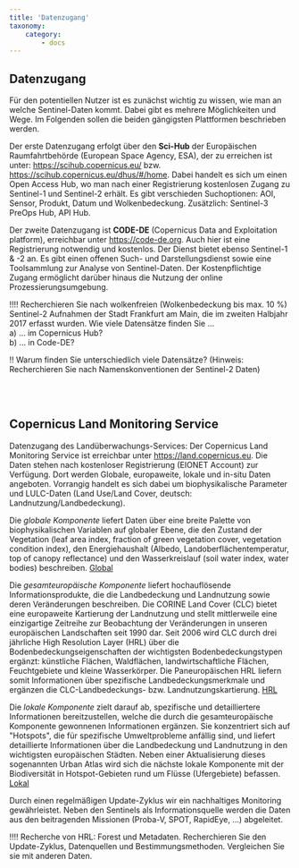 ```yaml
---
title: 'Datenzugang'
taxonomy:
    category:
        - docs
---
```


## Datenzugang

Für den potentiellen Nutzer ist es zunächst wichtig zu wissen, wie man an welche Sentinel-Daten kommt. Dabei gibt es mehrere Möglichkeiten und Wege. Im Folgenden sollen die beiden gängigsten Plattformen beschrieben werden.  

Der erste Datenzugang erfolgt über den __Sci-Hub__ der Europäischen Raumfahrtbehörde (European Space Agency, ESA), der zu erreichen ist unter: https://scihub.copernicus.eu/ bzw. https://scihub.copernicus.eu/dhus/#/home. Dabei handelt es sich um einen Open Access Hub, wo man nach einer Registrierung kostenlosen Zugang zu Sentinel-1 und Sentinel-2 erhält. Es gibt verschieden Suchoptionen: AOI, Sensor, Produkt, Datum und Wolkenbedeckung. 
Zusätzlich: Sentinel-3 PreOps Hub, API Hub.

Der zweite Datenzugang ist __CODE-DE__ (Copernicus Data and Exploitation platform), erreichbar unter https://code-de.org. Auch hier ist eine Registrierung notwendig und kostenlos. Der Dienst bietet ebenso Sentinel-1 & -2 an. Es gibt einen offenen Such- und Darstellungsdienst sowie eine Toolsammlung zur Analyse von Sentinel-Daten. Der Kostenpflichtige Zugang ermöglicht darüber hinaus die Nutzung der online Prozessierungsumgebung.


!!!! Recherchieren Sie nach wolkenfreien (Wolkenbedeckung bis max. 10 %) Sentinel-2 Aufnahmen der Stadt Frankfurt am Main, die im zweiten Halbjahr 2017 erfasst wurden. 
Wie viele Datensätze finden Sie …  
 a)	… im Copernicus Hub?  
 b)	… in Code-DE?   
 
 !! Warum finden Sie unterschiedlich viele Datensätze? (Hinweis: Recherchieren Sie nach Namenskonventionen der Sentinel-2 Daten)

<br><br>

## Copernicus Land Monitoring Service

Datenzugang des Landüberwachungs-Services: Der Copernicus Land Monitoring Service ist erreichbar unter https://land.copernicus.eu. Die Daten stehen nach kostenloser Registrierung (EIONET Account) zur Verfügung.
Dort werden Globale, europaweite, lokale und in-situ Daten angeboten. Vorrangig handelt es sich dabei um biophysikalische Parameter und LULC-Daten (Land Use/Land Cover, deutsch: Landnutzung/Landbedeckung). 

Die *globale Komponente* liefert Daten über eine breite Palette von biophysikalischen Variablen auf globaler Ebene, die den Zustand der Vegetation (leaf area index, fraction of green vegetation cover, vegetation condition index), den Energiehaushalt (Albedo, Landoberflächentemperatur, top of canopy reflectance) und den Wasserkreislauf (soil water index, water bodies) beschreiben. [Global](https://land.copernicus.eu/global/)

Die *gesamteuropäische Komponente* liefert hochauflösende Informationsprodukte, die die Landbedeckung und Landnutzung sowie deren Veränderungen beschreiben. Die CORINE Land Cover (CLC) bietet eine europaweite Kartierung der Landnutzung und stellt mittlerweile eine einzigartige Zeitreihe zur Beobachtung der Veränderungen in unseren europäischen Landschaften seit 1990 dar. Seit 2006 wird CLC durch drei jährliche High Resolution Layer (HRL) über die Bodenbedeckungseigenschaften der wichtigsten Bodenbedeckungstypen ergänzt: künstliche Flächen, Waldflächen, landwirtschaftliche Flächen, Feuchtgebiete und kleine Wasserkörper. Die Paneuropäischen HRL liefern somit Informationen über spezifische Landbedeckungsmerkmale und ergänzen die CLC-Landbedeckungs- bzw. Landnutzungskartierung.  [HRL](https://land.copernicus.eu/pan-european/high-resolution-layers)

Die *lokale Komponente* zielt darauf ab, spezifische und detailliertere Informationen bereitzustellen, welche die durch die gesamteuropäische Komponente gewonnenen Informationen ergänzen. Sie konzentriert sich auf "Hotspots", die für spezifische Umweltprobleme anfällig sind, und liefert detaillierte Informationen über die Landbedeckung und Landnutzung in den wichtigsten europäischen Städten. Neben einer Aktualisierung dieses sogenannten Urban Atlas wird sich die nächste lokale Komponente mit der Biodiversität in Hotspot-Gebieten rund um Flüsse (Ufergebiete) befassen. [Lokal](https://land.copernicus.eu/local)
 
Durch einen regelmäßigen Update-Zyklus wir ein nachhaltiges Monitoring gewährleistet. Neben den Sentinels als Informationsquelle werden die Daten aus den beitragenden Missionen (Proba-V, SPOT, RapidEye, …) abgeleitet.

!!!! Recherche von HRL: Forest und Metadaten. Recherchieren Sie den Update-Zyklus, Datenquellen und Bestimmungsmethoden. Vergleichen Sie sie mit anderen Daten.
